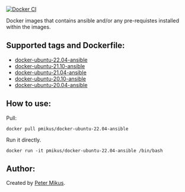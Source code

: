 [![Docker CI](https://github.com/pmikus/docker-ansible/actions/workflows/CI.yml/badge.svg)](https://github.com/pmikus/docker-ansible/actions/workflows/CI.yml)


Docker images that contains ansible and/or any pre-requistes installed within the images.

## Supported tags and Dockerfile:

- [docker-ubuntu-22.04-ansible](https://github.com/pmikus/docker-ansible/blob/master/ubuntu-22.04/Dockerfile)
- [docker-ubuntu-21.10-ansible](https://github.com/pmikus/docker-ansible/blob/master/ubuntu-21.10/Dockerfile)
- [docker-ubuntu-21.04-ansible](https://github.com/pmikus/docker-ansible/blob/master/ubuntu-21.04/Dockerfile)
- [docker-ubuntu-20.10-ansible](https://github.com/pmikus/docker-ansible/blob/master/ubuntu-20.10/Dockerfile)
- [docker-ubuntu-20.04-ansible](https://github.com/pmikus/docker-ansible/blob/master/ubuntu-20.04/Dockerfile)

## How to use:

Pull:

```shell
docker pull pmikus/docker-ubuntu-22.04-ansible
```

Run it directly.

```shell
docker run -it pmikus/docker-ubuntu-22.04-ansible /bin/bash
```

## Author:

Created by [Peter Mikus](https://www.linkedin.com/in/petermikus/).
